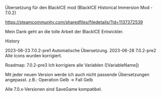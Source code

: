 Übersetzung für den BlackICE mod (BlackICE Historical Immersion Mod - 7.0.2)

https://steamcommunity.com/sharedfiles/filedetails/?id=1137372539

Mein Dank geht an die tolle Arbeit der BlackICE Entwickler.

History

2023-06-23 		7.0.2-pre1		Automatische Übersetzung.
2023-06-28		7.0.2-pre2		Alle Icons wurden korrigiert.

Roadmap:
7.0.2-pre3	Ich korrigiere alle Variablen ([VariableName])

Mit jeder neuen Version werde ich auch nicht passende Übersetzungen angepasst. z.B.: Operation Gelb -> Fall Gelb

Alle 7.0.x-Versionen sind SaveGame kompatibel.
